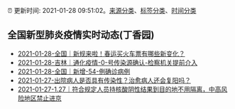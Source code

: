 :alarm_clock: 更新时间: 2021-01-28 09:51:02。[来源分类](../README.md)、[标签分类](../TAGS.md)、[时间分类](../TIMELINE.md)

## 全国新型肺炎疫情实时动态(丁香园)




- [2021-01-28-全国｜新规来啦！春运买火车票有哪些新变化？](http://app.cctv.com/special/cportal/detail/arti/index.html?id=Artib3b7c1zF1Ct8nfH8ciQN210128&isfromapp=1) 
- [2021-01-28-吉林｜通化疫情-0-号传染源确认-检察机关提前介入](http://app.cctv.com/special/cportal/detail/arti/index.html?id=ArtiX8610V42f0AB6boF5niE210128&isfromapp=1) 
- [2021-01-28-全国｜新增-54-例确诊病例](http://app.cctv.com/special/cportal/detail/arti/index.html?id=Artim4Jh2mNjTOoFmOFbxATQ210128&isfromapp=1) 
- [2021-01-27-出院病人是否具有传染性？治愈病人还会复阳吗？](http://app.cctv.com/special/cportal/detail/arti/index.html?id=ArtiYYzW1QyOitXFORocRj0j210128&isfromapp=1) 
- [2021-01-27-1.27｜符合规定人员持核酸阴性结果到目的地不用隔离，中高风险地区禁止进京]() 